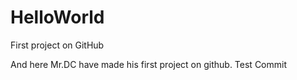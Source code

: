 # HelloWorld
First project on GitHub

And here Mr.DC have made his first project on github.
Test Commit
